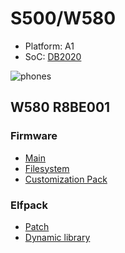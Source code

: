 # S500/W580
- Platform: A1
- SoC: [DB2020](/db2020.md)

![phones](/static/s500_w580.png)

## W580 R8BE001
### Firmware
- [Main](firmwares/R8BE001/W580_R8BE001_MAIN_GENERIC_LA_RED52.mbn)
- [Filesystem](firmwares/R8BE001/W580_R8BE001_FS_CENT_EUROPE_RED52.fbn)
- [Customization Pack](firmwares/R8BE001/W580_R8BE001_CUSTPACK_GENERIC.zip)

### Elfpack
- [Patch](elfpack/W580_R8BE001.zip)
- [Dynamic library](elfpack/dyn_W580_R8BE001.zip)